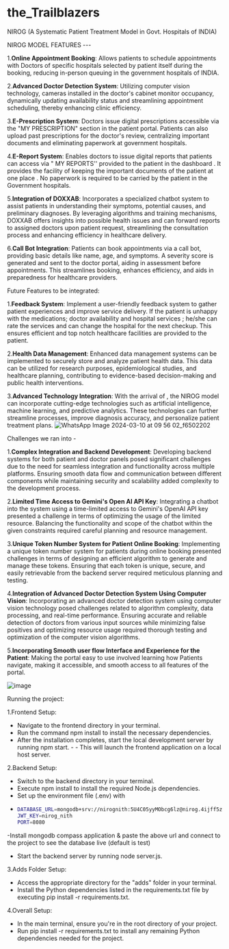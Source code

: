 ﻿# the_Trailblazers
NIROG 
(A Systematic Patient Treatment Model in Govt. Hospitals of  INDIA)


NIROG MODEL FEATURES ---

1.**Online Appointment Booking**: Allows patients to schedule appointments with Doctors of specific hospitals selected by patient itself during the booking, reducing in-person queuing in the government hospitals of INDIA.

2.**Advanced Doctor Detection System**: Utilizing computer vision technology, cameras installed in the doctor's cabinet monitor occupancy, dynamically updating availability status and streamlining appointment scheduling, thereby enhancing clinic efficiency.

3.**E-Prescription System**: Doctors issue digital prescriptions accessible via the "MY PRESCRIPTION" section in the patient portal. Patients can also upload past prescriptions for the doctor's review, centralizing important documents and eliminating paperwork at government hospitals.

4.**E-Report System**: Enables doctors to issue digital reports that patients can access via " MY REPORTS'' provided to the patient in the dashboard . It provides the facility of keeping the important documents of the patient at one place . No paperwork is required to be carried by the patient in the Government hospitals.

5.**Integration of DOXXAB**: Incorporates a specialized chatbot system to assist patients in understanding their symptoms, potential causes, and preliminary diagnoses. By leveraging algorithms and training mechanisms, DOXXAB offers insights into possible health issues and can forward reports to assigned doctors upon patient request, streamlining the consultation process and enhancing efficiency in healthcare delivery.

6.**Call Bot Integration**: Patients can book appointments via a call bot, providing basic details like name, age, and symptoms. A severity score is generated and sent to the doctor portal, aiding in assessment before appointments. This streamlines booking, enhances efficiency, and aids in preparedness for healthcare providers.

Future Features to be integrated:

1.**Feedback System**: Implement a user-friendly feedback system to gather patient experiences and improve service delivery. If the patient is unhappy with the medications; doctor availability and hospital services ; he/she can rate the services and can change the hospital for the next checkup. This ensures efficient and top notch healthcare facilities are provided to the patient.

2.**Health Data Management**: Enhanced data management systems can be implemented to securely store and analyze patient health data. This data can be utilized for research purposes, epidemiological studies, and healthcare planning, contributing to evidence-based decision-making and public health interventions.

3.**Advanced Technology Integration**: With the arrival of , the NIROG model can incorporate cutting-edge technologies such as artificial intelligence, machine learning, and predictive analytics. These technologies can further streamline processes, improve diagnosis accuracy, and personalize patient treatment plans.
![WhatsApp Image 2024-03-10 at 09 56 02_f6502202](https://github.com/Sourabh-awasthy/the_Trailblazers/assets/147153342/89ecb3ab-9908-4906-bd53-b862a14e9946)


Challenges we ran into -

1.**Complex Integration and Backend Development**: Developing backend systems for both patient and doctor panels posed significant challenges due to the need for seamless integration and functionality across multiple platforms. Ensuring smooth data flow and communication between different components while maintaining security and scalability added complexity to the development process.

2.**Limited Time Access to Gemini's Open AI API Key**: Integrating a chatbot into the system using a time-limited access to Gemini's OpenAI API key presented a challenge in terms of optimizing the usage of the limited resource. Balancing the functionality and scope of the chatbot within the given constraints required careful planning and resource management.

3.**Unique Token Number System for Patient Online Booking**: Implementing a unique token number system for patients during online booking presented challenges in terms of designing an efficient algorithm to generate and manage these tokens. Ensuring that each token is unique, secure, and easily retrievable from the backend server required meticulous planning and testing.

4.**Integration of Advanced Doctor Detection System Using Computer Vision**: Incorporating an advanced doctor detection system using computer vision technology posed challenges related to algorithm complexity, data processing, and real-time performance. Ensuring accurate and reliable detection of doctors from various input sources while minimizing false positives and optimizing resource usage required thorough testing and optimization of the computer vision algorithms.

5.**Incorporating Smooth user flow Interface and Experience for the Patient**: Making the portal easy to use involved learning how Patients navigate, making it accessible, and smooth access to all features of the portal.


![image](https://github.com/Sourabh-awasthy/the_Trailblazers/assets/147153342/4efb0d77-60b3-4e4e-9c69-6af08d9e532e)

Running the project:

1.Frontend Setup:
- Navigate to the frontend directory in your terminal.
- Run the command npm install to install the necessary dependencies.
- After the installation completes, start the local development server by running npm start. - - This will launch the frontend application on a local host server.

2.Backend Setup:

- Switch to the backend directory in your terminal.
- Execute npm install to install the required Node.js dependencies.
- Set up the environment file (.env) with
- ```bash
  DATABASE_URL=mongodb+srv://nirognith:5U4C05yyMObcg6lz@nirog.4ijff5z.mongodb.net/?retryWrites=true&w=majority&appName=NIrog
  JWT_KEY=nirog_nith
  PORT=8080
  ```
-Install mongodb compass application & paste the above url and connect to the project to see the database live (default is test)
- Start the backend server by running node server.js.

3.Adds Folder Setup:

- Access the appropriate directory for the "adds" folder in your terminal.
- Install the Python dependencies listed in the requirements.txt file by executing pip install -r requirements.txt.

4.Overall Setup:

- In the main terminal, ensure you're in the root directory of your project.
- Run pip install -r requirements.txt to install any remaining Python dependencies needed for the project.
